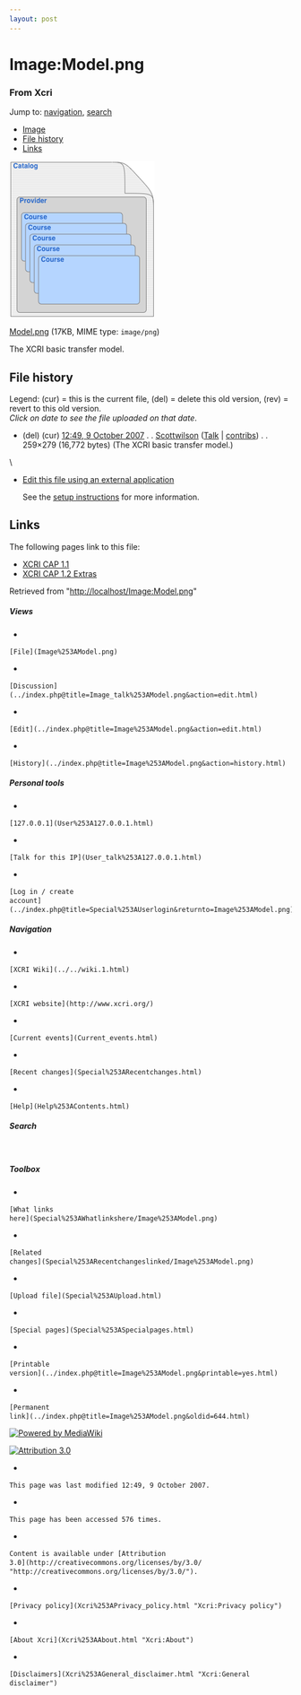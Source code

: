 ```yaml
---
layout: post
---
```


<script>
  (function(i,s,o,g,r,a,m){i['GoogleAnalyticsObject']=r;i[r]=i[r]||function(){
  (i[r].q=i[r].q||[]).push(arguments)},i[r].l=1*new Date();a=s.createElement(o),
  m=s.getElementsByTagName(o)[0];a.async=1;a.src=g;m.parentNode.insertBefore(a,m)
  })(window,document,'script','https://www.google-analytics.com/analytics.js','ga');

  ga('create', 'UA-73710929-3', 'auto');
  ga('send', 'pageview');

</script>







Image:Model.png 
===============













### From Xcri 







Jump to: [navigation](Image%253AModel.png#column-one),
[search](Image%253AModel.png#searchInput)



-   [Image](Image%253AModel.png#file)
-   [File history](Image%253AModel.png#filehistory)
-   [Links](Image%253AModel.png#filelinks)



![Image:Model.png](../images/7/79/Model.png)





[Model.png](../images/7/79/Model.png "Model.png")‎  (17KB, MIME type: `image/png`)



The XCRI basic transfer model.

File history 
------------

Legend: (cur) = this is the current file, (del) = delete this old
version, (rev) = revert to this old version.\
*Click on date to see the file uploaded on that date*.

-   (del) (cur) [12:49, 9 October
    2007](../images/7/79/Model.png "/wiki/images/7/79/Model.png") . .
    [Scottwilson](../index.php@title=User%253AScottwilson&action=edit.html "User:Scottwilson")
    ([Talk](../index.php@title=User_talk%253AScottwilson&action=edit.html "User talk:Scottwilson")
    |
    [contribs](Special%253AContributions/Scottwilson.html "Special:Contributions/Scottwilson")) .
    . 259×279 (16,772 bytes) (The XCRI basic
    transfer model.)

\
-   [Edit this file using an external
    application](../index.php@title=Image%253AModel.png&action=edit&externaledit=true&mode=file "Image:Model.png")
    

    See the [setup
    instructions](http://meta.wikimedia.org/wiki/Help:External_editors "http://meta.wikimedia.org/wiki/Help:External_editors") for more information.

    

Links 
-----

The following pages link to this file:

-   [XCRI CAP 1.1](XCRI_CAP_1.1.html "XCRI CAP 1.1")
-   [XCRI CAP 1.2
    Extras](XCRI_CAP_1.2_Extras.html "XCRI CAP 1.2 Extras")



Retrieved from
"[http://localhost/Image:Model.png](Image%253AModel.png)"

















##### Views



-   

    

    [File](Image%253AModel.png)
-   

    

    [Discussion](../index.php@title=Image_talk%253AModel.png&action=edit.html)
-   

    

    [Edit](../index.php@title=Image%253AModel.png&action=edit.html)
-   

    

    [History](../index.php@title=Image%253AModel.png&action=history.html)







##### Personal tools



-   

    

    [127.0.0.1](User%253A127.0.0.1.html)
-   

    

    [Talk for this IP](User_talk%253A127.0.0.1.html)
-   

    

    [Log in / create
    account](../index.php@title=Special%253AUserlogin&returnto=Image%253AModel.png)











[](../../wiki.1.html "XCRI Wiki")





##### Navigation



-   

    

    [XCRI Wiki](../../wiki.1.html)
-   

    

    [XCRI website](http://www.xcri.org/)
-   

    

    [Current events](Current_events.html)
-   

    

    [Recent changes](Special%253ARecentchanges.html)
-   

    

    [Help](Help%253AContents.html)







##### Search





 









##### Toolbox



-   

    

    [What links
    here](Special%253AWhatlinkshere/Image%253AModel.png)
-   

    

    [Related
    changes](Special%253ARecentchangeslinked/Image%253AModel.png)
-   

    

    [Upload file](Special%253AUpload.html)
-   

    

    [Special pages](Special%253ASpecialpages.html)
-   

    

    [Printable
    version](../index.php@title=Image%253AModel.png&printable=yes.html)
-   

    

    [Permanent
    link](../index.php@title=Image%253AModel.png&oldid=644.html)















[![Powered by
MediaWiki](../skins/common/images/poweredby_mediawiki_88x31.png)](http://www.mediawiki.org/)





[![Attribution 3.0
](http://i.creativecommons.org/l/by/3.0/88x31.png)](http://creativecommons.org/licenses/by/3.0/)



-   

    

    This page was last modified 12:49, 9 October 2007.
-   

    

    This page has been accessed 576 times.
-   

    

    Content is available under [Attribution
    3.0](http://creativecommons.org/licenses/by/3.0/ "http://creativecommons.org/licenses/by/3.0/").
-   

    

    [Privacy policy](Xcri%253APrivacy_policy.html "Xcri:Privacy policy")
-   

    

    [About Xcri](Xcri%253AAbout.html "Xcri:About")
-   

    

    [Disclaimers](Xcri%253AGeneral_disclaimer.html "Xcri:General disclaimer")




